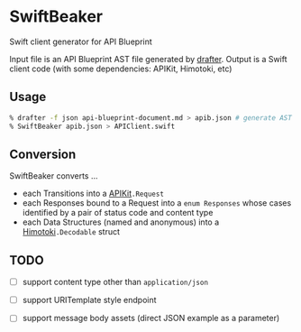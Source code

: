 SwiftBeaker
===========

Swift client generator for API Blueprint

Input file is an API Blueprint AST file generated by [drafter](https://github.com/apiaryio/drafter).
Output is a Swift client code (with some dependencies: APIKit, Himotoki, etc)

## Usage

```sh
% drafter -f json api-blueprint-document.md > apib.json # generate AST using drafter
% SwiftBeaker apib.json > APIClient.swift
```

## Conversion

SwiftBeaker converts ...

* each Transitions into a [APIKit](https://github.com/ishkawa/APIKit)`.Request`
* each Responses bound to a Request into a `enum Responses` whose cases identified by a pair of status code and content type
* each Data Structures (named and anonymous) into a [Himotoki](https://github.com/ikesyo/Himotoki)`.Decodable` struct

## TODO

- [ ] support content type other than `application/json`
- [ ] support URITemplate style endpoint
- [ ] support message body assets (direct JSON example as a parameter)

